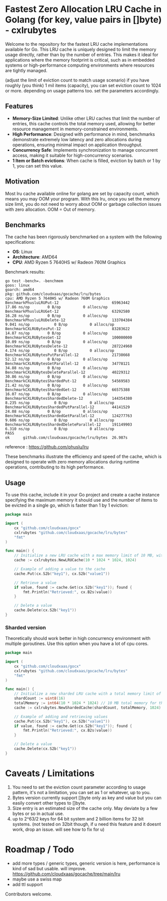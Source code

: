 # Fastest Zero Allocation LRU Cache in Golang (for key, value pairs in []byte) - cxlrubytes

Welcome to the repository for the fastest LRU cache implementations available for Go. This LRU cache is uniquely designed to limit the memory usage directly, rather than by the number of entries. This makes it ideal for applications where the memory footprint is critical, such as in embedded systems or high-performance computing environments where resources are tightly managed.

(adjust the limit of eviction count to match usage scenario)
if you have roughly (you think) 1 mil items (capacity), you can set eviction count to 1024 or more. depending on usage patterns too. set the parameters accordingly.

## Features

- **Memory-Size Limited**: Unlike other LRU caches that limit the number of entries, this cache controls the total memory used, allowing for better resource management in memory-constrained environments.
- **High Performance**: Designed with performance in mind, benchmarks demonstrate extremely low latency and zero allocations during operations, ensuring minimal impact on application throughput.
- **Concurrency Safe**: Implements synchronization to manage concurrent access, making it suitable for high-concurrency scenarios.
- **1 Item or Batch evictions**: When cache is filled, eviction by batch or 1 by 1, you can set this value.

## Motivation
Most lru cache available online for golang are set by capacity count, which means you may OOM your program. With this lru, once you set the memory size limit, you do not need to worry about OOM or garbage collection issues with zero allocation. OOM = Out of memory.

## Benchmarks

The cache has been rigorously benchmarked on a system with the following specifications:
- **OS**: Linux
- **Architecture**: AMD64
- **CPU**: AMD Ryzen 5 7640HS w/ Radeon 760M Graphics

Benchmark results:
```
go test -bench=. -benchmem
goos: linux
goarch: amd64
pkg: github.com/cloudxaas/gocache/lru/bytes
cpu: AMD Ryzen 5 7640HS w/ Radeon 760M Graphics     
BenchmarkPhusluLRUPut-12                       	65963442	        17.86 ns/op	       0 B/op	       0 allocs/op
BenchmarkPhusluLRUGet-12                       	63292580	        16.28 ns/op	       0 B/op	       0 allocs/op
BenchmarkPhusluLRUDelete-12                    	133704384	         9.041 ns/op	       0 B/op	       0 allocs/op
BenchmarkCXLRUBytesPut-12                      	83283622	        14.87 ns/op	       0 B/op	       0 allocs/op
BenchmarkCXLRUBytesGet-12                      	100000000	        10.09 ns/op	       0 B/op	       0 allocs/op
BenchmarkCXLRUBytesDelete-12                   	287224960	         4.174 ns/op	       0 B/op	       0 allocs/op
BenchmarkCXLRUBytesPutParallel-12              	21738668	        52.12 ns/op	       0 B/op	       0 allocs/op
BenchmarkCXLRUBytesGetParallel-12              	34778121	        34.88 ns/op	       0 B/op	       0 allocs/op
BenchmarkCXLRUBytesDeleteParallel-12           	40229312	        30.86 ns/op	       0 B/op	       0 allocs/op
BenchmarkCXLRUBytesShardedPut-12               	54569583	        21.42 ns/op	       0 B/op	       0 allocs/op
BenchmarkCXLRUBytesShardedGet-12               	66575388	        16.07 ns/op	       0 B/op	       0 allocs/op
BenchmarkCXLRUBytesShardedDelete-12            	144354380	         8.235 ns/op	       0 B/op	       0 allocs/op
BenchmarkCXLRUBytesShardedPutParallel-12       	44141529	        24.08 ns/op	       0 B/op	       0 allocs/op
BenchmarkCXLRUBytesShardedGetParallel-12       	124277763	         9.606 ns/op	       0 B/op	       0 allocs/op
BenchmarkCXLRUBytesShardedDeleteParallel-12    	191149903	         6.310 ns/op	       0 B/op	       0 allocs/op
PASS
ok  	github.com/cloudxaas/gocache/lru/bytes	26.987s

```
reference : https://github.com/phuslu/lru


These benchmarks illustrate the efficiency and speed of the cache, which is designed to operate with zero memory allocations during runtime operations, contributing to its high performance.

## Usage

To use this cache, include it in your Go project and create a cache instance specifying the maximum memory it should use and the number of items to be evicted in a single go, which is faster than 1 by 1 eviction:

```go
package main

import (
    cx "github.com/cloudxaas/gocx"
    cxlrubytes "github.com/cloudxaas/gocache/lru/bytes"
    "fmt"
)

func main() {
    // Initialize a new LRU cache with a max memory limit of 10 MB, with an eviction count of 1024 at one go
    cache := cxlrubytes.NewLRUCache(10 * 1024 * 1024, 1024)

    // Example of adding a value to the cache
    cache.Put(cx.S2b("key1"), cx.S2b("value1"))

    // Retrieve a value
    if value, found := cache.Get(cx.S2b("key1")); found {
        fmt.Println("Retrieved:", cx.B2s(value))
    }

    // Delete a value
    cache.Delete(cx.S2b("key1"))
}
```


### Sharded version

Theoretically should work better in high concurrency environment with multiple goroutines.
Use this option when you have a lot of cpu cores.
```go
package main

import (
    cx "github.com/cloudxaas/gocx"
    cxlrubytes "github.com/cloudxaas/gocache/lru/bytes"
    "fmt"
)

func main() {
    // Initialize a new sharded LRU cache with a total memory limit of 10 MB across 16 shards
    shardCount := uint8(16)
    totalMemory := int64(10 * 1024 * 1024) // 10 MB total memory for the cache, with an eviction count of 1024 at one go
    cache := cxlrubytes.NewShardedCache(shardCount, totalMemory, 1024)

    // Example of adding and retrieving values
    cache.Put(cx.S2b("key1"), cx.S2b("value1"))
    if value, found := cache.Get(cx.S2b("key1")); found {
        fmt.Println("Retrieved:", cx.B2s(value))
    }

    // Delete a value
    cache.Delete(cx.S2b("key1"))
}
```

# Caveats / Limitations
1. You need to set the eviction count parameter according to usage pattern, it's not a limitation, you can set as 1 or whatever, up to you.
2. Bytes version currently support []byte only as key and value but you can easily convert other types to []byte.
3. Size entry is an estimated size of the cache only. May deviate by a few bytes or so in actual use.
4. up to 2^63/2 keys for 64 bit system and 2 billion items for 32 bit systems. (not tested on 32bit though, if u need this feature and it doesnt work, drop an issue. will see how to fix for u)

# Roadmap / Todo
- add more types / generic types, generic version is here, performance is kind of sad but usable. will improve.
https://github.com/cloudxaas/gocache/tree/main/lru
- maybe use a swiss map
- add ttl support

Contributors welcome.

